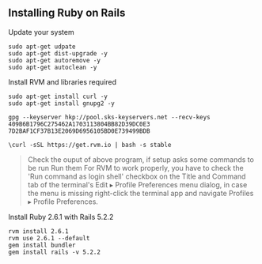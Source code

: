 ## Installing Ruby on Rails

Update your system
``` 
sudo apt-get udpate
sudo apt-get dist-upgrade -y
sudo apt-get autoremove -y
sudo apt-get autoclean -y
```

Install RVM and libraries required
```
sudo apt-get install curl -y
sudo apt-get install gnupg2 -y

gpg --keyserver hkp://pool.sks-keyservers.net --recv-keys 409B6B1796C275462A1703113804BB82D39DC0E3 7D2BAF1CF37B13E2069D6956105BD0E739499BDB

\curl -sSL https://get.rvm.io | bash -s stable
```
> Check the ouput of above program, if setup asks some commands to be run Run them
>  For RVM to work properly, you have to check the 'Run command as login shell' checkbox on the Title and Command tab of the terminal's Edit ▸ Profile Preferences menu dialog, in case the menu is missing right-click the terminal app and navigate Profiles ▸ Profile Preferences.


Install Ruby 2.6.1 with Rails 5.2.2
```
rvm install 2.6.1
rvm use 2.6.1 --default
gem install bundler
gem install rails -v 5.2.2
```

